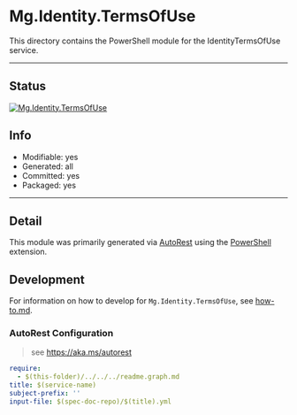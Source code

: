 <!-- region Generated -->
# Mg.Identity.TermsOfUse
This directory contains the PowerShell module for the IdentityTermsOfUse service.

---
## Status
[![Mg.Identity.TermsOfUse](https://img.shields.io/powershellgallery/v/Mg.Identity.TermsOfUse.svg?style=flat-square&label=Mg.Identity.TermsOfUse "Mg.Identity.TermsOfUse")](https://www.powershellgallery.com/packages/Mg.Identity.TermsOfUse/)

## Info
- Modifiable: yes
- Generated: all
- Committed: yes
- Packaged: yes

---
## Detail
This module was primarily generated via [AutoRest](https://github.com/Azure/autorest) using the [PowerShell](https://github.com/Azure/autorest.powershell) extension.

## Development
For information on how to develop for `Mg.Identity.TermsOfUse`, see [how-to.md](how-to.md).
<!-- endregion -->

### AutoRest Configuration

> see https://aka.ms/autorest

``` yaml
require:
  - $(this-folder)/../../../readme.graph.md
title: $(service-name)
subject-prefix: ''
input-file: $(spec-doc-repo)/$(title).yml
```
